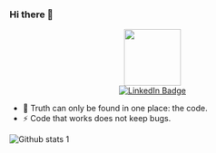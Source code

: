 ### Hi there 👋

<div id="header" align="center">
  <img src="https://media.giphy.com/media/emGDBYPZ2mVrsS1biZ/giphy.gif" width="100"/>
</div>

<div id="badges" align="center">
  <a href="https://www.linkedin.com/in/aybukegurer/">
    <img src="https://img.shields.io/badge/LinkedIn-blue?style=for-the-badge&logo=linkedin&logoColor=white" alt="LinkedIn Badge"/>
  </a>
</div>

<img src="https://komarev.com/ghpvc/?username=AybukeGrr&style=flat-square&color=blue" alt=""/>


<!--
**AybukeGrr/AybukeGrr** is a ✨ _special_ ✨ repository because its `README.md` (this file) appears on your GitHub profile.





-->


- 🌱 Truth can only be found in one place: the code.
- ⚡ Code that works does not keep bugs.


![Github stats 1](https://github-readme-stats.vercel.app/api?username=AybukeGrr&show_icons=true&theme=gradient)
